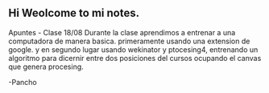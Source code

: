 Hi Weolcome to mi notes.
------------------------
Apuntes - Clase 18/08
Durante la clase aprendimos a entrenar a una computadora de manera basica.
primeramente usando una extension de google.
y en segundo lugar usando wekinator y ptocesing4, entrenando un algoritmo para dicernir entre dos posiciones del cursos ocupando el canvas que genera procesing.



-Pancho
